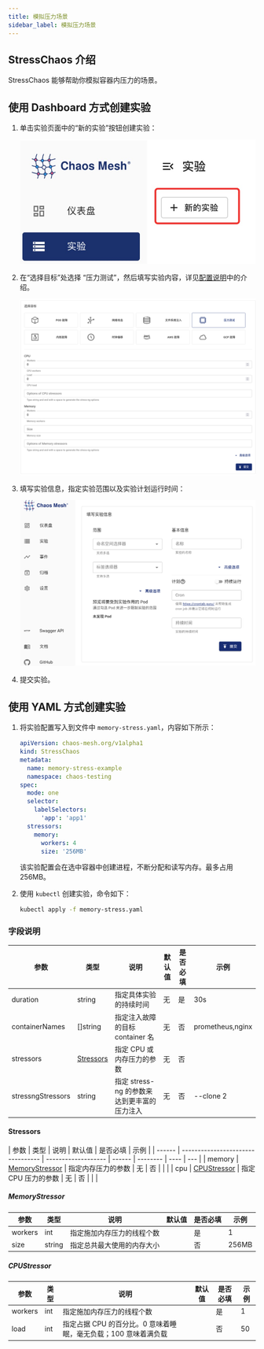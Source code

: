 ```yaml
---
title: 模拟压力场景
sidebar_label: 模拟压力场景
---
```


## StressChaos 介绍

StressChaos 能够帮助你模拟容器内压力的场景。

## 使用 Dashboard 方式创建实验

1. 单击实验页面中的“新的实验”按钮创建实验：

   ![创建实验](./img/create-new-exp.jpeg)

2. 在“选择目标”处选择 “压力测试”，然后填写实验内容，详见[配置说明](#字段说明)中的介绍。

   ![StressChaos 实验](./img/stresschaos-exp.png)

3. 填写实验信息，指定实验范围以及实验计划运行时间：

   ![实验信息](./img/exp-info.png)

4. 提交实验。

## 使用 YAML 方式创建实验

1. 将实验配置写入到文件中 `memory-stress.yaml`，内容如下所示：

   ```yaml
   apiVersion: chaos-mesh.org/v1alpha1
   kind: StressChaos
   metadata:
     name: memory-stress-example
     namespace: chaos-testing
   spec:
     mode: one
     selector:
       labelSelectors:
         'app': 'app1'
     stressors:
       memory:
         workers: 4
         size: '256MB'
   ```

   该实验配置会在选中容器中创建进程，不断分配和读写内存。最多占用 256MB。

1. 使用 `kubectl` 创建实验，命令如下：

   ```bash
   kubectl apply -f memory-stress.yaml
   ```

### 字段说明

| 参数              | 类型                    | 说明                                        | 默认值 | 是否必填 | 示例             |
| ----------------- | ----------------------- | ------------------------------------------- | ------ | -------- | ---------------- |
| duration          | string                  | 指定具体实验的持续时间                      | 无     | 是       | 30s              |
| containerNames    | []string                | 指定注入故障的目标 container 名             | 无     | 否       | prometheus,nginx |
| stressors         | [Stressors](#Stressors) | 指定 CPU 或 内存压力的参数                  | 无     | 否       |                  |
| stressngStressors | string                  | 指定 stress-ng 的参数来达到更丰富的压力注入 | 无     | 否       | --clone 2        |

#### Stressors

| 参数   | 类型                              | 说明                | 默认值 | 是否必填 | 示例 |
| ------ | --------------------------------- | ------------------- | ------ | -------- | ---- | --- |
| memory | [MemoryStressor](#MemoryStressor) | 指定内存压力的参数  | 无     | 否       |      |     |
| cpu    | [CPUStressor](#CPUStressor)       | 指定 CPU 压力的参数 | 无     | 否       |      |     |

##### MemoryStressor

| 参数    | 类型   | 说明                       | 默认值 | 是否必填 | 示例  |
| ------- | ------ | -------------------------- | ------ | -------- | ----- |
| workers | int    | 指定施加内存压力的线程个数 |        | 是       | 1     |
| size    | string | 指定总共最大使用的内存大小 |        | 否       | 256MB |

##### CPUStressor

| 参数    | 类型 | 说明                                                            | 默认值 | 是否必填 | 示例 |
| ------- | ---- | --------------------------------------------------------------- | ------ | -------- | ---- |
| workers | int  | 指定施加内存压力的线程个数                                      |        | 是       | 1    |
| load    | int  | 指定占据 CPU 的百分比。0 意味着睡眠，毫无负载；100 意味着满负载 |        | 否       | 50   |
